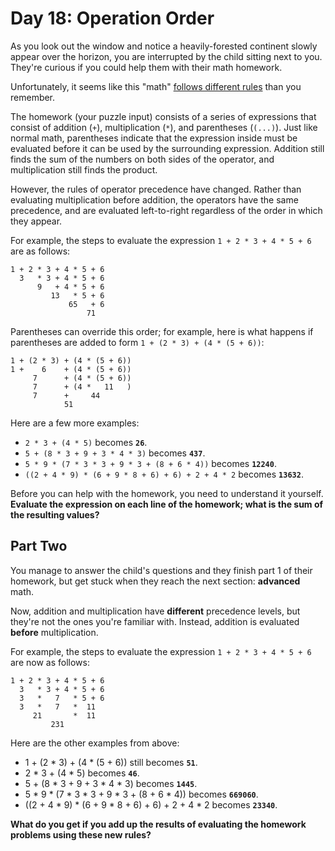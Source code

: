 # Day 18: Operation Order

As you look out the window and notice a heavily-forested continent slowly appear over the horizon, you are interrupted by the child sitting next to you. They're curious if you could help them with their math homework.

Unfortunately, it seems like this "math" [follows different rules](https://www.youtube.com/watch?v=3QtRK7Y2pPU&t=15) than you remember.

The homework (your puzzle input) consists of a series of expressions that consist of addition (`+`), multiplication (`*`), and parentheses (`(...)`). Just like normal math, parentheses indicate that the expression inside must be evaluated before it can be used by the surrounding expression. Addition still finds the sum of the numbers on both sides of the operator, and multiplication still finds the product.

However, the rules of operator precedence have changed. Rather than evaluating multiplication before addition, the operators have the same precedence, and are evaluated left-to-right regardless of the order in which they appear.

For example, the steps to evaluate the expression `1 + 2 * 3 + 4 * 5 + 6` are as follows:

```
1 + 2 * 3 + 4 * 5 + 6
  3   * 3 + 4 * 5 + 6
      9   + 4 * 5 + 6
         13   * 5 + 6
             65   + 6
                 71
```

Parentheses can override this order; for example, here is what happens if parentheses are added to form `1 + (2 * 3) + (4 * (5 + 6))`:

```
1 + (2 * 3) + (4 * (5 + 6))
1 +    6    + (4 * (5 + 6))
     7      + (4 * (5 + 6))
     7      + (4 *   11   )
     7      +     44
            51
```

Here are a few more examples:

* `2 * 3 + (4 * 5)` becomes **`26`**.
* `5 + (8 * 3 + 9 + 3 * 4 * 3)` becomes **`437`**.
* `5 * 9 * (7 * 3 * 3 + 9 * 3 + (8 + 6 * 4))` becomes **`12240`**.
* `((2 + 4 * 9) * (6 + 9 * 8 + 6) + 6) + 2 + 4 * 2` becomes **`13632`**.

Before you can help with the homework, you need to understand it yourself. **Evaluate the expression on each line of the homework; what is the sum of the resulting values?**

## Part Two

You manage to answer the child's questions and they finish part 1 of their homework, but get stuck when they reach the next section: **advanced** math.

Now, addition and multiplication have **different** precedence levels, but they're not the ones you're familiar with. Instead, addition is evaluated **before** multiplication.

For example, the steps to evaluate the expression `1 + 2 * 3 + 4 * 5 + 6` are now as follows:

```
1 + 2 * 3 + 4 * 5 + 6
  3   * 3 + 4 * 5 + 6
  3   *   7   * 5 + 6
  3   *   7   *  11
     21       *  11
         231
```

Here are the other examples from above:

* 1 + (2 * 3) + (4 * (5 + 6)) still becomes **`51`**.
* 2 * 3 + (4 * 5) becomes **`46`**.
* 5 + (8 * 3 + 9 + 3 * 4 * 3) becomes **`1445`**.
* 5 * 9 * (7 * 3 * 3 + 9 * 3 + (8 + 6 * 4)) becomes **`669060`**.
* ((2 + 4 * 9) * (6 + 9 * 8 + 6) + 6) + 2 + 4 * 2 becomes **`23340`**.

**What do you get if you add up the results of evaluating the homework problems using these new rules?**
